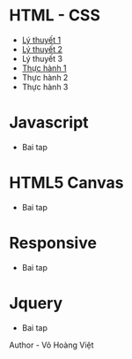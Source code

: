 # HTML - CSS
* [Lý thuyết 1](https://vohoangvietuit.github.io/LyThuyet1/)
* [Lý thuyết 2](https://vohoangvietuit.github.io/LyThuyet2/)
* Lý thuyết 3
* [Thực hành 1](https://vohoangvietuit.github.io/ThucHanh1/)
* Thực hành 2
* Thực hành 3
# Javascript
* Bai tap 

# HTML5 Canvas
* Bai tap 

# Responsive
* Bai tap 

# Jquery
* Bai tap

Author - Võ Hoàng Việt
